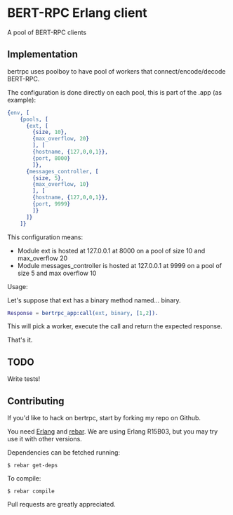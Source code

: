 # BERT-RPC Erlang client

A pool of BERT-RPC clients

## Implementation

bertrpc uses poolboy to have pool of workers that connect/encode/decode BERT-RPC.

The configuration is done directly on each pool, this is part of the .app (as example):

```erlang
{env, [
    {pools, [
      {ext, [
        {size, 10},
        {max_overflow, 20}
        ], [
        {hostname, {127,0,0,1}},
        {port, 8000}
        ]},
      {messages_controller, [
        {size, 5},
        {max_overflow, 10}
        ], [
        {hostname, {127,0,0,1}},
        {port, 9999}
        ]}
      ]}
    ]}
```

This configuration means:

* Module ext is hosted at 127.0.0.1 at 8000 on a pool of size 10 and max_overflow 20
* Module messages_controller is hosted at 127.0.0.1 at 9999 on a pool of size 5 and max overflow 10

Usage:

Let's suppose that ext has a binary method named... binary.

```erlang
Response = bertrpc_app:call(ext, binary, [1,2]).
```

This will pick a worker, execute the call and return the expected response.

That's it.

## TODO

Write tests!

## Contributing

If you'd like to hack on bertrpc, start by forking my repo on Github.

You need [Erlang](http://www.erlang.org) and [rebar](https://github.com/basho/rebar). We are using Erlang R15B03, but you may try use it with other versions.

Dependencies can be fetched running:

```
$ rebar get-deps
```

To compile:

```
$ rebar compile
```

Pull requests are greatly appreciated.

